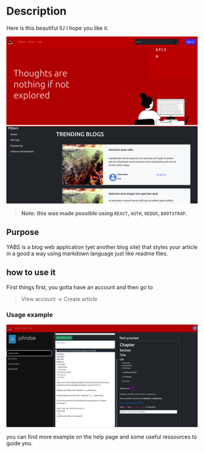 
# Description

Here is this beautiful IU I hope you like it.

![home page](/src/img/LandingPage.png)
![home page ](/src/img/landingPage2.png)


> **Note: this was made possible using `REACT`, `AUTH`, `REDUX`, `BOOTSTRAP`.**
## Purpose 

YABS is a blog web application (yet another blog site) that styles your article in a good a way using markdown language just like readme files.

## how to use it 

First things first, you gotta have an account and then go to 
> View account -> Create article
 
### Usage example

![example](/src/img/markdown_help_example.png)

you can find more example on the help page and some useful ressources to guide you.



